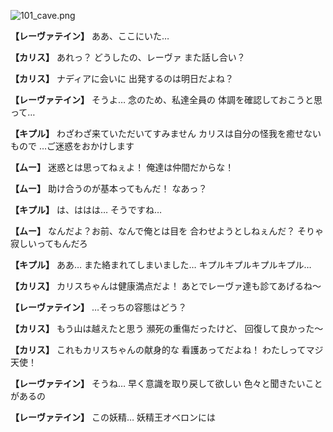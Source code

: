 
![101_cave.png](../images/backgrounds/101_cave.png)

**【レーヴァテイン】**
ああ、ここにいた…

**【カリス】**
あれっ？
どうしたの、レーヴァ
また話し合い？

**【カリス】**
ナディアに会いに
出発するのは明日だよね？

**【レーヴァテイン】**
そうよ…
念のため、私達全員の
体調を確認しておこうと思って…

**【キプル】**
わざわざ来ていただいてすみません
カリスは自分の怪我を癒せないもので
…ご迷惑をおかけします

**【ムー】**
迷惑とは思ってねぇよ！
俺達は仲間だからな！

**【ムー】**
助け合うのが基本ってもんだ！
なあっ？

**【キプル】**
は、ははは…
そうですね…

**【ムー】**
なんだよ？お前、なんで俺とは目を
合わせようとしねぇんだ？
そりゃ寂しいってもんだろ

**【キプル】**
ああ…
また絡まれてしまいました…
キプルキプルキプルキプル…

**【カリス】**
カリスちゃんは健康満点だよ！
あとでレーヴァ達も診てあげるね～

**【レーヴァテイン】**
…そっちの容態はどう？

**【カリス】**
もう山は越えたと思う
瀕死の重傷だったけど、
回復して良かった～

**【カリス】**
これもカリスちゃんの献身的な
看護あってだよね！
わたしってマジ天使！

**【レーヴァテイン】**
そうね…
早く意識を取り戻して欲しい
色々と聞きたいことがあるの

**【レーヴァテイン】**
この妖精…
妖精王オベロンには